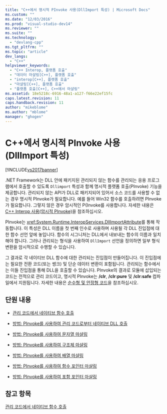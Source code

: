 ```yaml
---
title: "C++에서 명시적 PInvoke 사용(DllImport 특성) | Microsoft Docs"
ms.custom: ""
ms.date: "12/03/2016"
ms.prod: "visual-studio-dev14"
ms.reviewer: ""
ms.suite: ""
ms.technology: 
  - "devlang-cpp"
ms.tgt_pltfrm: ""
ms.topic: "article"
dev_langs: 
  - "C++"
helpviewer_keywords: 
  - "C++ Interop, 플랫폼 호출"
  - "데이터 마샬링[C++], 플랫폼 호출"
  - "interop[C++], 플랫폼 호출"
  - "마샬링[C++], 플랫폼 호출"
  - "플랫폼 호출[C++], C++에서 마샬링"
ms.assetid: 18e5218c-6916-48a1-a127-f66e22ef15fc
caps.latest.revision: 11
caps.handback.revision: 11
author: "mikeblome"
ms.author: "mblome"
manager: "ghogen"
---
```

# C++에서 명시적 PInvoke 사용(DllImport 특성)
[!INCLUDE[vs2017banner](../assembler/inline/includes/vs2017banner.md)]

.NET Framework는 DLL 안에 패키지된 관리되지 않는 함수를 관리되는 응용 프로그램에서 호출할 수 있도록 `Dllimport` 특성과 함께 명시적 플랫폼 호출\(PInvoke\) 기능을 제공합니다.  관리되지 않는 API가 DLL로 패키지되어 있어서 소스 코드를 사용할 수 없는 경우 명시적 PInvoke가 필요합니다.  예를 들어 Win32 함수를 호출하려면 PInvoke가 필요합니다.  그렇지 않은 경우 암시적인 P{Invoke를 사용합니다. 자세한 내용은 [C\+\+ Interop 사용\(암시적 PInvoke\)](../dotnet/using-cpp-interop-implicit-pinvoke.md)을 참조하십시오.  
  
 PInvoke는 <xref:System.Runtime.InteropServices.DllImportAttribute>를 통해 작동합니다.  이 특성은 DLL 이름을 첫 번째 인수로 사용하며 사용될 각 DLL 진입점에 대한 함수 선언 앞에 놓입니다.  함수의 시그니처는 DLL에서 내보내는 함수의 이름과 일치해야 합니다. 그러나 관리되는 형식을 사용하여 `DllImport` 선언을 정의하면 일부 형식 변환을 암시적으로 수행할 수 있습니다.  
  
 그 결과로 각 네이티브 DLL 함수에 대한 관리되는 진입점이 만들어집니다. 이 진입점에는 필요한 전환 코드\(또는 썽크\) 및 단순 데이터 변환이 포함됩니다.  관리되는 함수에서는 이들 진입점을 통해 DLL을 호출할 수 있습니다.  PInvoke의 결과로 모듈에 삽입되는 코드는 전적으로 관리 코드이고, 명시적 PInvoke는 **\/clr**, **\/clr:pure** 및 **\/clr:safe** 컴파일에서 지원됩니다.  자세한 내용은 [순수형 및 안정형 코드](../dotnet/pure-and-verifiable-code-cpp-cli.md)을 참조하십시오.  
  
## 단원 내용  
  
-   [관리 코드에서 네이티브 함수 호출](../dotnet/calling-native-functions-from-managed-code.md)  
  
-   [방법: PInvoke를 사용하여 관리 코드로부터 네이티브 DLL 호출](../dotnet/how-to-call-native-dlls-from-managed-code-using-pinvoke.md)  
  
-   [방법: PInvoke를 사용하여 문자열 마샬링](../dotnet/how-to-marshal-strings-using-pinvoke.md)  
  
-   [방법: PInvoke를 사용하여 구조체 마샬링](../dotnet/how-to-marshal-structures-using-pinvoke.md)  
  
-   [방법: PInvoke를 사용하여 배열 마샬링](../dotnet/how-to-marshal-arrays-using-pinvoke.md)  
  
-   [방법: PInvoke를 사용하여 함수 포인터 마샬링](../dotnet/how-to-marshal-function-pointers-using-pinvoke.md)  
  
-   [방법: PInvoke를 사용하여 포함 포인터 마샬링](../dotnet/how-to-marshal-embedded-pointers-using-pinvoke.md)  
  
## 참고 항목  
 [관리 코드에서 네이티브 함수 호출](../dotnet/calling-native-functions-from-managed-code.md)